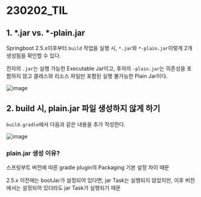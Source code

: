 # 230202_TIL

## 1. *.jar vs. *-plain.jar 

Springboot 2.5.x이후부터 `build` 작업을 실행 시, `*.jar`와 `*-plain.jar`이렇게 2개 생성됨을 확인할 수 있다.

전자의 `.jar`는 실행 가능한 Executable Jar이고, 후자의 `-plain.jar`는 의존성을 포함하지 않고 클래스와 리소스 파일만 포함된 실행 불가능한 Plain Jar이다.

![image](https://user-images.githubusercontent.com/93081720/216356974-ab7bd57a-73b4-4735-ad23-0b283ecdad55.png)

## 2. build 시, plain.jar 파일 생성하지 않게 하기

`build.gradle`에서 다음과 같은 내용을 추가 작성한다.

![image](https://user-images.githubusercontent.com/93081720/216355999-5f072aa0-5fe4-4b1f-9f07-12bed746adda.png)

### plain.jar 생성 이유?

스프링부트 버전에 따른 gradle plugin의 Packaging 기본 설정 차이 때문

2.5.x 이전에는 bootJar가 설정되어 있다면, jar Task는 실행되지 않았지만, 이후 버전에서는 설정되어 있더라도 jar Task가 실행되기 때문